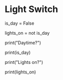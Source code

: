 # Light Switch
 
is_day = False

lights_on = not is_day

print("Daytime?")

print(is_day)

print("Lights on?")

print(lights_on)
